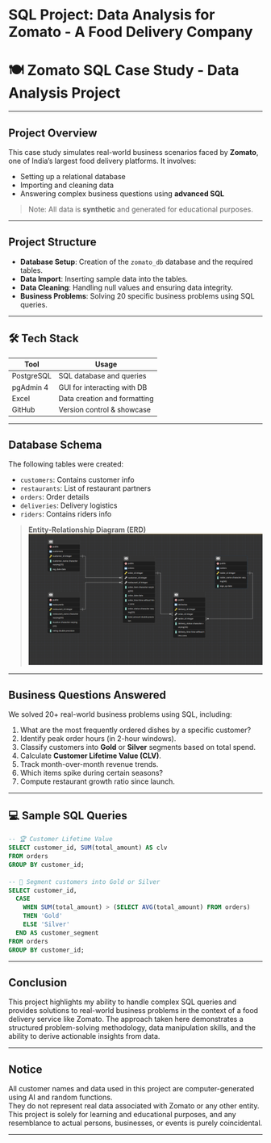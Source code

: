 # SQL Project: Data Analysis for Zomato - A Food Delivery Company

# 🍽️ Zomato SQL Case Study - Data Analysis Project

---

##  Project Overview

This case study simulates real-world business scenarios faced by **Zomato**, one of India’s largest food delivery platforms. It involves:

- Setting up a relational database
- Importing and cleaning data
- Answering complex business questions using **advanced SQL**

>  Note: All data is **synthetic** and generated for educational purposes.

---

##  Project Structure

- **Database Setup**: Creation of the `zomato_db` database and the required tables.  
- **Data Import**: Inserting sample data into the tables.  
- **Data Cleaning**: Handling null values and ensuring data integrity.  
- **Business Problems**: Solving 20 specific business problems using SQL queries.

---

## 🛠 Tech Stack

| Tool        | Usage                         |
|-------------|-------------------------------|
| PostgreSQL  | SQL database and queries      |
| pgAdmin 4   | GUI for interacting with DB   |
| Excel       | Data creation and formatting  |
| GitHub      | Version control & showcase    |

---

##  Database Schema

The following tables were created:

- `customers`: Contains customer info  
- `restaurants`: List of restaurant partners  
- `orders`: Order details  
- `deliveries`: Delivery logistics  
- `riders`: Contains riders info

> **Entity-Relationship Diagram (ERD)**  
> ![ERD](https://github.com/Dhanush1608/zomato_sql_data_analysis/blob/main/ERD_diagram.png)

---

##  Business Questions Answered

We solved 20+ real-world business problems using SQL, including:

1. What are the most frequently ordered dishes by a specific customer?
2. Identify peak order hours (in 2-hour windows).
3. Classify customers into **Gold** or **Silver** segments based on total spend.
4. Calculate **Customer Lifetime Value (CLV)**.
5. Track month-over-month revenue trends.
6. Which items spike during certain seasons?
7. Compute restaurant growth ratio since launch.

---

## 💻 Sample SQL Queries

```sql
-- 🏆 Customer Lifetime Value
SELECT customer_id, SUM(total_amount) AS clv
FROM orders
GROUP BY customer_id;

-- 🥇 Segment customers into Gold or Silver
SELECT customer_id,
  CASE 
    WHEN SUM(total_amount) > (SELECT AVG(total_amount) FROM orders)
    THEN 'Gold'
    ELSE 'Silver'
  END AS customer_segment
FROM orders
GROUP BY customer_id;
```
---

##  Conclusion

This project highlights my ability to handle complex SQL queries and provides solutions to real-world business problems in the context of a food delivery service like Zomato. The approach taken here demonstrates a structured problem-solving methodology, data manipulation skills, and the ability to derive actionable insights from data.

---

##  Notice

All customer names and data used in this project are computer-generated using AI and random functions.  
They do not represent real data associated with Zomato or any other entity.  
This project is solely for learning and educational purposes, and any resemblance to actual persons, businesses, or events is purely coincidental.

---

